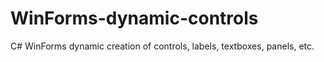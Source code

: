 # WinForms-dynamic-controls
C# WinForms dynamic creation of controls, labels, textboxes, panels, etc.
